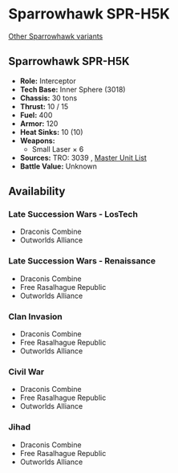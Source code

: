 # Sparrowhawk SPR-H5K 

[Other Sparrowhawk variants](../sparrowhawk.md) 

## Sparrowhawk SPR-H5K 

- **Role:** Interceptor 
- **Tech Base:** Inner Sphere (3018) 
- **Chassis:** 30 tons 
- **Thrust:** 10 / 15 
- **Fuel:** 400 
- **Armor:** 120 
- **Heat Sinks:** 10 (10) 
- **Weapons:** 
  - Small Laser × 6 
- **Sources:** TRO: 3039 , [Master Unit List](http://masterunitlist.info/Unit/Details/2993) 
- **Battle Value:** Unknown 

## Availability 

### Late Succession Wars - LosTech 

- Draconis Combine 
- Outworlds Alliance 

### Late Succession Wars - Renaissance 

- Draconis Combine 
- Free Rasalhague Republic 
- Outworlds Alliance 

### Clan Invasion 

- Draconis Combine 
- Free Rasalhague Republic 
- Outworlds Alliance 

### Civil War 

- Draconis Combine 
- Free Rasalhague Republic 
- Outworlds Alliance 

### Jihad 

- Draconis Combine 
- Free Rasalhague Republic 
- Outworlds Alliance 

